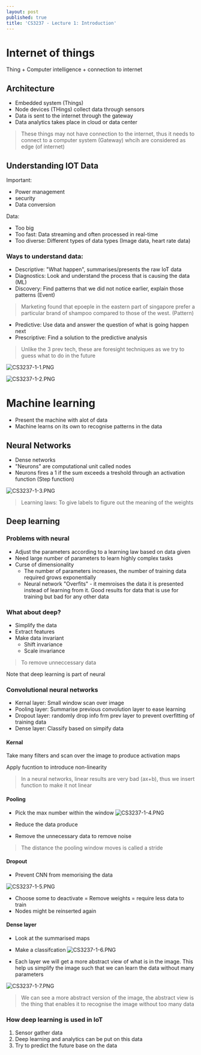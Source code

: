 ```yaml
---
layout: post
published: true
title: 'CS3237 - Lecture 1: Introduction'
---
```

# Internet of things

Thing + Computer intelligence + connection to internet

## Architecture
- Embedded system (Things)
- Node devices (THings) collect data through sensors
- Data is sent to the internet through the gateway
- Data analytics takes place in cloud or data center

> These things may not have connection to the internet, thus it needs to connect to a computer system (Gateway) whcih are considered as edge (of internet)


## Understanding IOT Data
Important:
- Power management
- security
- Data conversion

Data:
- Too big
- Too fast: Data streaming and often processed in real-time	
- Too diverse: Different types of data types (Image data, heart rate data)


### Ways to understand data:
- Descriptive: "What happen", summarises/presents the raw IoT data
- Diagnostics: Look and understand the process that is causing the data (ML)
- Discovery: Find patterns that we did not notice earlier, explain those patterns (Event)

> Marketing found that epoeple in the eastern part of singapore prefer a particular brand of shampoo compared to those of the west. (Pattern)

- Predictive: Use data and answer the question of what is going happen next
- Prescriptive: Find a solution to the predictive analysis

> Unlike the 3 prev tech, these are foresight techniques as we try to guess what to do in the future

![CS3237-1-1.PNG]({{site.baseurl}}/img/CS3237-1-1.PNG)

![CS3237-1-2.PNG]({{site.baseurl}}/img/CS3237-1-2.PNG)


# Machine learning

- Present the machine with alot of data
- Machine learns on its own to recognise patterns in the data


## Neural Networks
- Dense networks
- "Neurons" are computational unit called nodes
- Neurons fires a 1 if the sum exceeds a treshold through an activation function (Step function)


![CS3237-1-3.PNG]({{site.baseurl}}/img/CS3237-1-3.PNG)

> Learning laws: To give labels to figure out the meaning of the weights


## Deep learning

### Problems with neural
- Adjust the parameters according to a learning law based on data given
- Need large number of parameters to learn highly complex tasks
- Curse of dimensionality
	- The number of parameters increases, the number of training data required grows exponentially
    - Neural network "Overfits" - it memroises the data it is presented instead of learning from it. Good results for data that is use for training but bad for any other data
    
### What about deep?
- Simplify the data
- Extract features
- Make data invariant
	- Shift invariance
    - Scale invariance
> To remove unneccessary data

Note that deep learning is part of neural


### Convolutional neural networks

- Kernal layer: Small window scan over image
- Pooling layer: Summarise previous convolution layer to ease learning
- Dropout layer: randomly drop info frm prev layer to prevent overfitting of training data
- Dense layer: Classify based on simpify data


#### Kernal 
Take many filters and scan over the image to produce activation maps

Apply fucntion to introduce non-linearity

> In a neural networks, linear results are very bad (ax+b), thus we insert function to make it not linear

#### Pooling
- Pick the max number within the window
![CS3237-1-4.PNG]({{site.baseurl}}/img/CS3237-1-4.PNG)

- Reduce the data produce
- Remove the unnecessary data to remove noise

> The distance the pooling window moves is called a stride

#### Dropout
- Prevent CNN from memorising the data

![CS3237-1-5.PNG]({{site.baseurl}}/img/CS3237-1-5.PNG)

- Choose some to deactivate = Remove weights = require less data to train
- Nodes might be reinserted again

#### Dense layer
- Look at the summarised maps
- Make a classifcation
![CS3237-1-6.PNG]({{site.baseurl}}/img/CS3237-1-6.PNG)

- Each layer we will get a more abstract view of what is in the image. This help us simplify the image such that we can learn the data without many parameters


![CS3237-1-7.PNG]({{site.baseurl}}/img/CS3237-1-7.PNG)

> We can see a more abstract version of the image, the abstract view is the thing that enables it to recognise the image without too many data

### How deep learning is used in IoT
1. Sensor gather data
2. Deep learning and analytics can be put on this data
3. Try to predict the future base on the data










